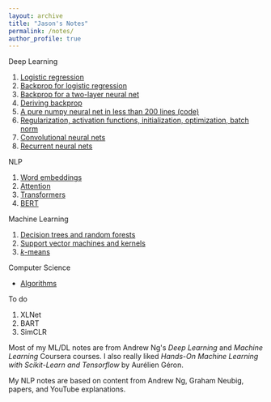```yaml
---
layout: archive
title: "Jason's Notes"
permalink: /notes/
author_profile: true
---
```


Deep Learning
1. [Logistic regression](/files/lr.pdf)
2. [Backprop for logistic regression](/files/IMG_3902.JPG)
3. [Backprop for a two-layer neural net](/files/IMG_3903.JPG)
4. [Deriving backprop](/files/deriving_backprop.pdf)
5. [A pure numpy neural net in less than 200 lines (code)](https://github.com/jasonwei20/jasonwei20.github.io/blob/master/code/numpy_neural_net.py)
5. [Regularization, activation functions, initialization, optimization, batch norm](/files/improving_dnns.pdf)
6. [Convolutional neural nets](/files/cnns.pdf)
7. [Recurrent neural nets](/files/rnns.pdf)

NLP
1. [Word embeddings](/files/word_embeddings.pdf)
2. [Attention](/files/attention.pdf)
3. [Transformers](/files/transformers.pdf)
4. [BERT](/files/bert.pdf)

Machine Learning
1. [Decision trees and random forests](/files/IMG_3905.JPG)
2. [Support vector machines and kernels](/files/IMG_3904.JPG)
3. [*k*-means](/files/k-means.pdf)

Computer Science
* [Algorithms](/files/algo_notes.pdf)

To do
1. XLNet
2. BART
3. SimCLR

Most of my ML/DL notes are from Andrew Ng's *Deep Learning* and *Machine Learning* Coursera courses. I also really liked *Hands-On Machine Learning with Scikit-Learn and Tensorflow* by Aurélien Géron.

My NLP notes are based on content from Andrew Ng, Graham Neubig, papers, and YouTube explanations.
